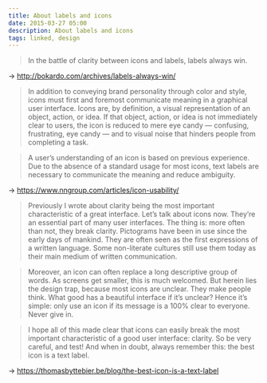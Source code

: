 ```yaml
---
title: About labels and icons
date: 2015-03-27 05:00
description: About labels and icons
tags: linked, design
---
```


> In the battle of clarity between icons and labels, labels always win.

→ http://bokardo.com/archives/labels-always-win/


> In addition to conveying brand personality through color and style, icons must first and foremost communicate meaning in a graphical user interface. Icons are, by definition, a visual representation of an object, action, or idea. If that object, action, or idea is not immediately clear to users, the icon is reduced to mere eye candy — confusing, frustrating, eye candy — and to visual noise that hinders people from completing a task.

> A user’s understanding of an icon is based on previous experience. Due to the absence of a standard usage for most icons, text labels are necessary to communicate the meaning and reduce ambiguity.

→ https://www.nngroup.com/articles/icon-usability/


> Previously I wrote about clarity being the most important characteristic of a great interface. Let’s talk about icons now. They’re an essential part of many user interfaces. The thing is: more often than not, they break clarity. Pictograms have been in use since the early days of mankind. They are often seen as the first expressions of a written language. Some non-literate cultures still use them today as their main medium of written communication.

> Moreover, an icon can often replace a long descriptive group of words. As screens get smaller, this is much welcomed. But herein lies the design trap, because most icons are unclear. They make people think. What good has a beautiful interface if it’s unclear? Hence it’s simple: only use an icon if its message is a 100% clear to everyone. Never give in.

> I hope all of this made clear that icons can easily break the most important characteristic of a good user interface: clarity. So be very careful, and test! And when in doubt, always remember this: the best icon is a text label.

→ https://thomasbyttebier.be/blog/the-best-icon-is-a-text-label
